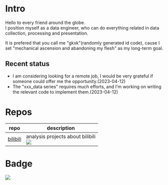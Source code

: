 # Intro
Hello to every friend around the globe.   
I position myself as a data engineer, who can do everything related in data collection, processing and presentation.

It is prefered that you call me "gkxk"(randomly generated id code), cause I set "mechanical ascension and abandoning my flesh" as my long-term goal.

## Recent status
- I am considering looking for a remote job, I would be very grateful if someone could offer me the opportunity.(2023-04-12)
- The "xxx_data series" requires much efforts, and I'm working on writing the relevant code to implement them.(2023-04-12)
<!-- - I am planning to build up my [3d version blog](https://github.com/gkxk/3d), to complement the [2d version](https://gkxk.github.io).(2023-04-12) -->


# Repos
| repo                                         | description                                                                                                                    |
| -------------------------------------------- | ------------------------------------------------------------------------------------------------------------------------------ |
| [bilibili](https://github.com/gkxk/bilibili) | analysis projects about bilibili<br>![](https://img.shields.io/github/stars/gkxk/bilibili?style=flat-square&labelColor=343b41) |


<!-- # Static works -->
<!-- <img src="https://d2ekywz288hemq.cloudfront.net/im/bilibili_profile/bilibili_profile_gkxk.png" width="30%" style="height: 100px; object-fit:cover;"></img> <img src="https://d2ekywz288hemq.cloudfront.net/im/bilibili_profile/bilibili_profile_114514.png" width="30%" style="height: 100px; object-fit:cover;"></img> <img src="https://d2ekywz288hemq.cloudfront.net/im/bilibili_profile/bilibili_profile_海州拌饭.png" width="30%" style="height: 100px; object-fit: cover;"></img> -->

<!-- check [my blog](https://gkxk.github.io/2023/04/19/public/analysis%20gallery) for full gallery -->

# Badge
[![](https://readme-stats.clckblog.space/api?username=gkxk&count_private=true&theme=city_lights&bg_color=333333&title_color=00a4db&text_color=cccccc&border_color=cccccc)](https://github.com/gkxk)
<!-- [![](https://www.codewars.com/users/sxlgkxk/badges/large)](https://www.codewars.com/users/sxlgkxk) -->

<!-- # Contact
- [telegram](https://t.me/sxlgkxk) is recommended
- [email](mailto:sxlgkxk@gmail.com) is ok too -->


